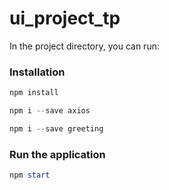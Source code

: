 # ui_project_tp

In the project directory, you can run:

### Installation

 ```powershell
npm install 
```

 ```powershell
npm i --save axios
```

 ```powershell
npm i --save greeting
```

### Run the application

```powershell
npm start
```
